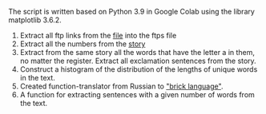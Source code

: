 The script is written based on Python 3.9 in Google Colab using the library matplotlib 3.6.2.

1. Extract all ftp links from the [file](https://raw.githubusercontent.com/Serfentum/bf_course/master/15.re/references) into the ftps file
2. Extract all the numbers from the [story](https://raw.githubusercontent.com/Serfentum/bf_course/master/15.re/2430AD)  
3. Extract from the same story all the words that have the letter a in them, no matter the register.
Extract all exclamation sentences from the story.
5. Construct a histogram of the distribution of the lengths of unique words in the text.
6. Created function-translator from Russian to ["brick language"](https://yandex.ru/q/question/kirpichnyi_iazyk_kak_govorit_cc88f9dc/). 
7. A function for extracting sentences with a given number of words from the text. 

